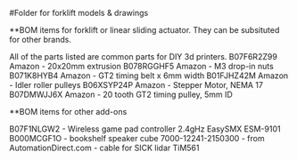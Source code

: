 #Folder for forklift models & drawings


**BOM items for forklift or linear sliding actuator.  They can be subsituted for other brands.

All of the parts listed are common parts for DIY 3d printers.
B07F6R2Z99 Amazon - 20x20mm extrusion
B078RGGHF5 Amazon - M3 drop-in nuts
B071K8HYB4 Amazon - GT2 timing belt x 6mm width
B01FJHZ42M Amazon - Idler roller pulleys
B06XSYP24P Amazon - Stepper Motor, NEMA 17
B07DMWJJ6X Amazon - 20 tooth GT2 timing pulley, 5mm ID

**BOM items for other add-ons

B07F1NLGW2 - Wireless game pad controller 2.4gHz EasySMX ESM-9101
B000MCGF1O - bookshelf speaker cube
7000-12241-2150300 - from AutomationDirect.com - cable for SICK lidar TiM561
